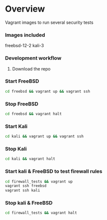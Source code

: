 
# Overview

Vagrant images to run several security tests 

### Images included
freebsd-12-2
kali-3

### Development workflow

1. Download the repo

### Start FreeBSD
```bash 
cd freebsd && vagrant up && vagrant ssh 
```
### Stop FreeBSD
```bash
cd freebsd && vagrant halt
```

### Start Kali
```bash
cd kali && vagrant up && vagrant ssh
```
### Stop Kali
```bash
cd kali && vagrant halt
```
### Start kali & FreeBSD to test firewall rules
```bash
cd firewall_tests && vagrant up 
vagrant ssh freebsd
vagrant ssh kali
```

### Stop kali & FreeBSD 
```bash
cd firewall_tests && vagrant halt
```


